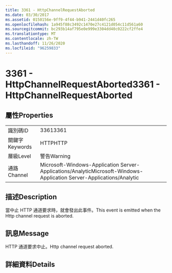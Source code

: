```yaml
---
title: 3361 - HttpChannelRequestAborted
ms.date: 03/30/2017
ms.assetid: 0150156e-9ff9-4f44-b941-2441d40fc265
ms.openlocfilehash: 1a945f88c3492c1470e27c4121d054c11d561a60
ms.sourcegitcommit: bc293b14af795e0e999e3304dd40c0222cf2ffe4
ms.translationtype: MT
ms.contentlocale: zh-TW
ms.lasthandoff: 11/26/2020
ms.locfileid: "96259833"
---
```

# <a name="3361---httpchannelrequestaborted"></a><span data-ttu-id="d8fc8-102">3361 - HttpChannelRequestAborted</span><span class="sxs-lookup"><span data-stu-id="d8fc8-102">3361 - HttpChannelRequestAborted</span></span>

## <a name="properties"></a><span data-ttu-id="d8fc8-103">屬性</span><span class="sxs-lookup"><span data-stu-id="d8fc8-103">Properties</span></span>  
  
|||  
|-|-|  
|<span data-ttu-id="d8fc8-104">識別碼</span><span class="sxs-lookup"><span data-stu-id="d8fc8-104">ID</span></span>|<span data-ttu-id="d8fc8-105">3361</span><span class="sxs-lookup"><span data-stu-id="d8fc8-105">3361</span></span>|  
|<span data-ttu-id="d8fc8-106">關鍵字</span><span class="sxs-lookup"><span data-stu-id="d8fc8-106">Keywords</span></span>|<span data-ttu-id="d8fc8-107">HTTP</span><span class="sxs-lookup"><span data-stu-id="d8fc8-107">HTTP</span></span>|  
|<span data-ttu-id="d8fc8-108">層級</span><span class="sxs-lookup"><span data-stu-id="d8fc8-108">Level</span></span>|<span data-ttu-id="d8fc8-109">警告</span><span class="sxs-lookup"><span data-stu-id="d8fc8-109">Warning</span></span>|  
|<span data-ttu-id="d8fc8-110">通路</span><span class="sxs-lookup"><span data-stu-id="d8fc8-110">Channel</span></span>|<span data-ttu-id="d8fc8-111">Microsoft-Windows-Application Server-Applications/Analytic</span><span class="sxs-lookup"><span data-stu-id="d8fc8-111">Microsoft-Windows-Application Server-Applications/Analytic</span></span>|  
  
## <a name="description"></a><span data-ttu-id="d8fc8-112">描述</span><span class="sxs-lookup"><span data-stu-id="d8fc8-112">Description</span></span>  

 <span data-ttu-id="d8fc8-113">當中止 HTTP 通道要求時，就會發出此事件。</span><span class="sxs-lookup"><span data-stu-id="d8fc8-113">This event is emitted when the Http channel request is aborted.</span></span>  
  
## <a name="message"></a><span data-ttu-id="d8fc8-114">訊息</span><span class="sxs-lookup"><span data-stu-id="d8fc8-114">Message</span></span>  

 <span data-ttu-id="d8fc8-115">HTTP 通道要求中止。</span><span class="sxs-lookup"><span data-stu-id="d8fc8-115">Http channel request aborted.</span></span>  
  
## <a name="details"></a><span data-ttu-id="d8fc8-116">詳細資料</span><span class="sxs-lookup"><span data-stu-id="d8fc8-116">Details</span></span>
